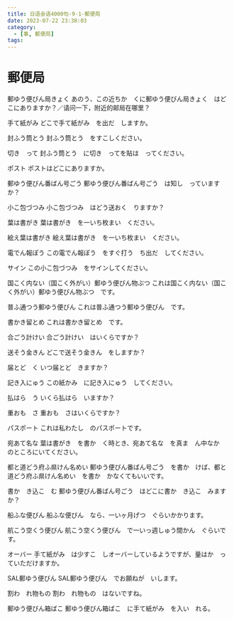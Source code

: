 ```yaml
---
title: 日语会语4000句-9-1-郵便局
date: 2023-07-22 23:38:03
category:
  - [事, 郵便局]
tags:
---
```


# 郵便局

郵ゆう便びん局きょく
あのう、この近ちか　くに郵ゆう便びん局きょく　はどこにありますか？／请问一下，附近的邮局在哪里？

手て紙がみ
どこで手て紙がみ　を出だ　しますか。

封ふう筒とう
封ふう筒とう　をすこしください。

切き　って
封ふう筒とう　に切き　ってを貼は　ってください。

ポスト
ポストはどこにありますか。

郵ゆう便びん番ばん号ごう
郵ゆう便びん番ばん号ごう　は知し　っていますか？

小こ包づつみ
小こ包づつみ　はどう送おく　りますか？

葉は書がき
葉は書がき　を一いち枚まい　ください。

絵え葉は書がき
絵え葉は書がき　を一いち枚まい　ください。

電でん報ぽう
この電でん報ぽう　をすぐ打う　ち出だ　してください。

サイン
この小こ包づつみ　をサインしてください。

国こく内ない（国こく外がい）郵ゆう便びん物ぶつ
これは国こく内ない（国こく外がい）郵ゆう便びん物ぶつ　です。

普ふ通つう郵ゆう便びん
これは普ふ通つう郵ゆう便びん　です。

書かき留とめ
これは書かき留とめ　です。

合ごう計けい
合ごう計けい　はいくらですか？

送そう金きん
どこで送そう金きん　をしますか？

届とど　く
いつ届とど　きますか？

記き入にゅう
この紙かみ　に記き入にゅう　してください。

払はら　う
いくら払はら　いますか？

重おも　さ
重おも　さはいくらですか？

パスポート
これは私わたし　のパスポートです。

宛あて名な
葉は書がき　を書か　く時とき、宛あて名な　を真ま　ん中なか　のところにいてください。

都と道どう府ふ県けん名めい
郵ゆう便びん番ばん号ごう　を書か　けば、都と道どう府ふ県けん名めい　を書か　かなくてもいいです。

書か　き込こ　む
郵ゆう便びん番ばん号ごう　はどこに書か　き込こ　みますか？

船ふな便びん
船ふな便びん　なら、一いヶ月げつ　ぐらいかかります。

航こう空くう便びん
航こう空くう便びん　で一いっ週しゅう間かん　ぐらいです。

オーバー
手て紙がみ　は少すこ　しオーバーしているようですが、量はか　っていただけますか。

SAL郵ゆう便びん
SAL郵ゆう便びん　でお願ねが　いします。

割わ　れ物もの
割わ　れ物もの　はないですね。

郵ゆう便びん箱ばこ
郵ゆう便びん箱ばこ　に手て紙がみ　を入い　れる。
